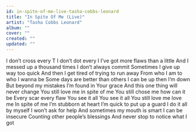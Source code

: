 ```yaml
---
id: in-spite-of-me-live-tasha-cobbs-leonard
title: "In Spite Of Me (Live)"
artist: "Tasha Cobbs Leonard"
album: ""
cover: ""
created: ""
updated: ""
---
```


I don’t cross every T
I don’t dot every I
I’ve got more flaws than a little
And I messed up a thousand times
I don’t always commit
Sometimes I give up way too quick
And then I get tired of trying to run away
From who I am to who I wanna be
Some days are better than others
I can be up then I’m down
But beyond my mistakes
I’m found in Your grace
And this one thing will never change
You still love me in spite of me
You still chose me how can it be
Every scar every flaw
You see it all You see it all
You still love mе love me
In spite of mе
I’m stubborn at heart
I’m quick to put up a guard
I do it all by myself
I won’t ask for help
And sometimes my mouth is smart
I can be insecure
Counting other people’s blessings
And never stop to notice what I got